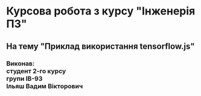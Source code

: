 # Курсова робота з курсу "Інженерія ПЗ"

<h2>На тему "Приклад використання tensorflow.js"</h2>

<h3> 
    Виконав:<br>
    студент 2-го курсу<br>
    групи ІВ-93<br>
    Ільяш Вадим Вікторович
</h3>
